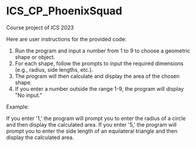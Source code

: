 # ICS_CP_PhoenixSquad
Course project of ICS 2023

Here are user instructions for the provided code:

1. Run the program and input a number from 1 to 9 to choose a geometric shape or object.
2. For each shape, follow the prompts to input the required dimensions (e.g., radius, side lengths, etc.).
3. The program will then calculate and display the area of the chosen shape.
4. If you enter a number outside the range 1-9, the program will display "No input."

Example:

If you enter '1,' the program will prompt you to enter the radius of a circle and then display the calculated area.
If you enter '5,' the program will prompt you to enter the side length of an equilateral triangle and then display the calculated area.
